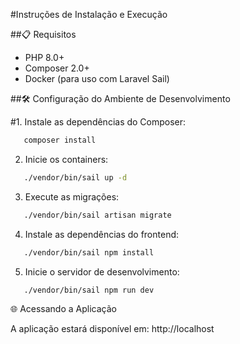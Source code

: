 #Instruções de Instalação e Execução

##📋 Requisitos

- PHP 8.0+
- Composer 2.0+
- Docker (para uso com Laravel Sail)

##🛠 Configuração do Ambiente de Desenvolvimento

#1. Instale as dependências do Composer:
```bash
   composer install
```

2. Inicie os containers:
```bash
   ./vendor/bin/sail up -d
```
3. Execute as migrações:
```bash
   ./vendor/bin/sail artisan migrate
```
4. Instale as dependências do frontend:
```bash
   ./vendor/bin/sail npm install
```
5. Inicie o servidor de desenvolvimento:
```bash
   ./vendor/bin/sail npm run dev
```
🌐 Acessando a Aplicação

A aplicação estará disponível em:
http://localhost
